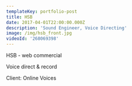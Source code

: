 ```yaml
---
templateKey: portfolio-post
title: HSB
date: 2017-04-01T22:00:00.000Z
description: 'Sound Engineer, Voice Directing'
image: /img/hsb_front.jpg
videoId: '268069398'
---
```

HSB - web commercial

Voice direct & record

Client: Online Voices
